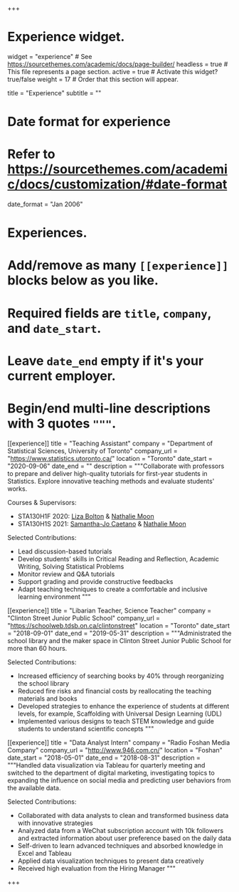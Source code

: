 +++
# Experience widget.
widget = "experience"  # See https://sourcethemes.com/academic/docs/page-builder/
headless = true  # This file represents a page section.
active = true  # Activate this widget? true/false
weight = 17 # Order that this section will appear.

title = "Experience"
subtitle = ""

# Date format for experience
#   Refer to https://sourcethemes.com/academic/docs/customization/#date-format
date_format = "Jan 2006"

# Experiences.
#   Add/remove as many `[[experience]]` blocks below as you like.
#   Required fields are `title`, `company`, and `date_start`.
#   Leave `date_end` empty if it's your current employer.
#   Begin/end multi-line descriptions with 3 quotes `"""`.

[[experience]]
title = "Teaching Assistant"
  company = "Department of Statistical Sciences, University of Toronto"
  company_url = "https://www.statistics.utoronto.ca/"
  location = "Toronto"
  date_start = "2020-09-06"
  date_end = ""
  description = """Collaborate with professors to prepare and deliver high-quality tutorials for first-year students in Statistics. Explore innovative teaching methods and evaluate students' works.
  
  Courses & Supervisors: 
  
  * STA130H1F 2020: [Liza Bolton](https://www.statistics.utoronto.ca/people/directories/all-faculty/liza-bolton) & [Nathalie Moon](https://www.statistics.utoronto.ca/people/directories/all-faculty/nathalie-moon)
  * STA130H1S 2021: [Samantha-Jo Caetano](https://www.statistics.utoronto.ca/people/directories/all-faculty/samantha-jo-caetano/liza-bolton) & [Nathalie Moon](https://www.statistics.utoronto.ca/people/directories/all-faculty/nathalie-moon)
  


  Selected Contributions:

  * Lead discussion-based tutorials
  * Develop students’ skills in Critical Reading and Reflection, Academic Writing, Solving Statistical Problems
  * Monitor review and Q&A tutorials
  * Support grading and provide constructive feedbacks
  * Adapt teaching techniques to create a comfortable and inclusive learning environment
  """

[[experience]]
  title = "Libarian Teacher, Science Teacher"
  company = "Clinton Street Junior Public School"
  company_url = "https://schoolweb.tdsb.on.ca/clintonstreet"
  location = "Toronto"
  date_start = "2018-09-01"
  date_end = "2019-05-31"
  description = """Administrated the school library and the maker space in Clinton Street Junior Public School for more than 60 hours.
  
  Selected Contributions:
  
  * Increased efficiency of searching books by 40% through reorganizing the school library
  * Reduced fire risks and financial costs by reallocating the teaching materials and books
  * Developed strategies to enhance the experience of students at different levels, for example, Scaffolding with Universal Design Learning (UDL)
  * Implemented various designs to teach STEM knowledge and guide students to understand scientific concepts
  """

[[experience]]
title = "Data Analyst Intern"
  company = "Radio Foshan Media Company"
  company_url = "http://www.946.com.cn/"
  location = "Foshan"
  date_start = "2018-05-01"
  date_end = "2018-08-31"
  description = """Handled data visualization via Tableau for quarterly meeting and switched to the department of digital marketing, investigating topics to expanding the influence on social media and predicting user behaviors from the available data.
  
  Selected Contributions:
  
  * Collaborated with data analysts to clean and transformed business data with innovative strategies
  * Analyzed data from a WeChat subscription account with 10k followers and extracted information about user preference based on the daily data
  * Self-driven to learn advanced techniques and absorbed knowledge in Excel and Tableau
  * Applied data visualization techniques to present data creatively
  * Received high evaluation from the Hiring Manager
  """
  


+++
